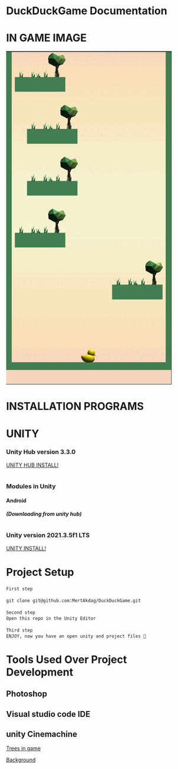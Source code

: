 # DuckDuckGame Documentation
# IN GAME IMAGE
![](in-game-image.jpg)

# INSTALLATION PROGRAMS
# UNITY
### Unity Hub version 3.3.0
[UNITY HUB INSTALL!](https://unity3d.com/get-unity/download/archive)
#
### Modules in Unity
#### Android 
##### (Downloading from unity hub)
#
### Unity version 2021.3.5f1 LTS
[UNITY INSTALL!](https://unity3d.com/get-unity/download/archive)
#

#
#
#
# Project Setup
```
First step 

git clone git@github.com:MertAkdag/DuckDuckGame.git

Second step
Open this repo in the Unity Editor

Third step
ENJOY, now you have an open unity and project files 🥳

```
#
#
#
# Tools Used Over Project Development
## Photoshop
## Visual studio code IDE
## unity Cinemachine
[Trees in game](https://assetstore.unity.com/packages/3d/environments/low-poly-style-nature-66322)

[Background](https://caniaeast.itch.io/simple-sky-pixel-backgrounds)




